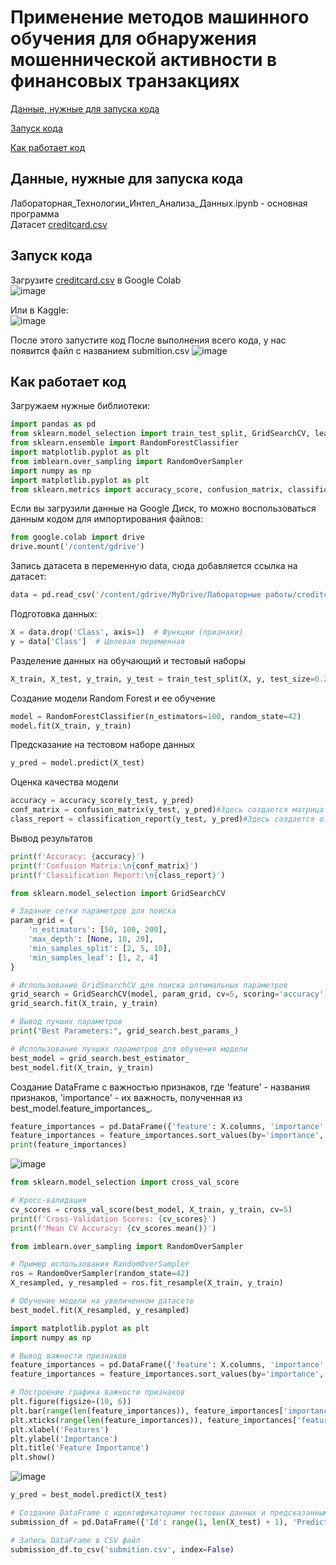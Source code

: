 Применение методов машинного обучения для обнаружения мошеннической активности в финансовых транзакциях
===========
[Данные, нужные для запуска кода](#title1)

[Запуск кода](#title2)

[Как работает код](#title3)

## <a id="title1">Данные, нужные для запуска кода</a>
Лабораторная_Технологии_Интел_Анализа_Данных.ipynb - основная программа   
Датасет [creditcard.csv](https://www.kaggle.com/datasets/mlg-ulb/creditcardfraud/data)

## <a id="title2">Запуск кода</a>
Загрузите  [creditcard.csv](https://www.kaggle.com/datasets/mlg-ulb/creditcardfraud/data) в Google Colab  
![image](https://github.com/kurrosan/DataAnalysis/assets/120035199/bfe02eae-9b3b-4a03-ae5b-15d19a817bdf)

Или в Kaggle:  
![image](https://github.com/kurrosan/DataAnalysis/assets/120035199/5346a717-48c4-4725-8b34-bce180cf0d7f)

После этого запустите код 
После выполнения всего кода, у нас появится файл с названием submition.csv
![image](https://github.com/kurrosan/DataAnalysis/assets/120035199/81125b73-6254-4bcc-994a-57c5f900b21e)


## <a id="title3">Как работает код</a>
Загружаем нужные библиотеки:
```python
import pandas as pd
from sklearn.model_selection import train_test_split, GridSearchCV, learning_curve
from sklearn.ensemble import RandomForestClassifier
import matplotlib.pyplot as plt
from imblearn.over_sampling import RandomOverSampler
import numpy as np
import matplotlib.pyplot as plt
from sklearn.metrics import accuracy_score, confusion_matrix, classification_report
```

Если вы загрузили данные на Google Диск, то можно воспользоваться данным кодом для импортирования файлов:
```python
from google.colab import drive
drive.mount('/content/gdrive')
```

Запись датасета в переменную data, сюда добавляется ссылка на датасет:
```python
data = pd.read_csv('/content/gdrive/MyDrive/Лабораторные работы/creditcard.csv')
```

Подготовка данных:
```python
X = data.drop('Class', axis=1)  # Функции (признаки)
y = data['Class']  # Целевая переменная
```

Разделение данных на обучающий и тестовый наборы
```python
X_train, X_test, y_train, y_test = train_test_split(X, y, test_size=0.2, random_state=42)
```

Создание модели Random Forest и ее обучение
```python
model = RandomForestClassifier(n_estimators=100, random_state=42)
model.fit(X_train, y_train)
```

Предсказание на тестовом наборе данных
```python
y_pred = model.predict(X_test)
```

Оценка качества модели
```python
accuracy = accuracy_score(y_test, y_pred)
conf_matrix = confusion_matrix(y_test, y_pred)#Здесь создается матрица ошибок
class_report = classification_report(y_test, y_pred)#Здесь создается отчет о классификации
```
Вывод результатов
```python
print(f'Accuracy: {accuracy}')
print(f'Confusion Matrix:\n{conf_matrix}')
print(f'Classification Report:\n{class_report}')
```
```python
from sklearn.model_selection import GridSearchCV

# Задание сетки параметров для поиска
param_grid = {
    'n_estimators': [50, 100, 200],
    'max_depth': [None, 10, 20],
    'min_samples_split': [2, 5, 10],
    'min_samples_leaf': [1, 2, 4]
}

# Использование GridSearchCV для поиска оптимальных параметров
grid_search = GridSearchCV(model, param_grid, cv=5, scoring='accuracy')
grid_search.fit(X_train, y_train)

# Вывод лучших параметров
print("Best Parameters:", grid_search.best_params_)

# Использование лучших параметров для обучения модели
best_model = grid_search.best_estimator_
best_model.fit(X_train, y_train)
```
Создание DataFrame с важностью признаков, где 'feature' - названия признаков, 'importance' - их важность, полученная из best_model.feature_importances_.
```python
feature_importances = pd.DataFrame({'feature': X.columns, 'importance': best_model.feature_importances_})
feature_importances = feature_importances.sort_values(by='importance', ascending=False)
print(feature_importances)
```
![image](https://github.com/kurrosan/DataAnalysis/assets/120035199/d1f7850b-9661-4cec-83f7-e43aa35a446e)

```python
from sklearn.model_selection import cross_val_score

# Кросс-валидация
cv_scores = cross_val_score(best_model, X_train, y_train, cv=5)
print(f'Cross-Validation Scores: {cv_scores}')
print(f'Mean CV Accuracy: {cv_scores.mean()}')
```
```python
from imblearn.over_sampling import RandomOverSampler

# Пример использования RandomOverSampler
ros = RandomOverSampler(random_state=42)
X_resampled, y_resampled = ros.fit_resample(X_train, y_train)

# Обучение модели на увеличенном датасете
best_model.fit(X_resampled, y_resampled)
```
```python
import matplotlib.pyplot as plt
import numpy as np

# Вывод важности признаков
feature_importances = pd.DataFrame({'feature': X.columns, 'importance': best_model.feature_importances_})
feature_importances = feature_importances.sort_values(by='importance', ascending=False)

# Построение графика важности признаков
plt.figure(figsize=(10, 6))
plt.bar(range(len(feature_importances)), feature_importances['importance'], align='center')
plt.xticks(range(len(feature_importances)), feature_importances['feature'], rotation=45)
plt.xlabel('Features')
plt.ylabel('Importance')
plt.title('Feature Importance')
plt.show()
```
![image](https://github.com/kurrosan/DataAnalysis/assets/120035199/282005f5-3fc1-4c45-8326-6a1b17323db7)

```python
y_pred = best_model.predict(X_test)

# Создание DataFrame с идентификаторами тестовых данных и предсказанными метками
submission_df = pd.DataFrame({'Id': range(1, len(X_test) + 1), 'PredictedLabel': y_pred})

# Запись DataFrame в CSV файл
submission_df.to_csv('submition.csv', index=False) 
```

